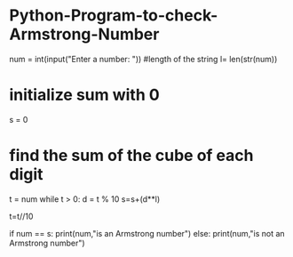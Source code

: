 # Python-Program-to-check-Armstrong-Number
num = int(input("Enter a number: "))
#length of the string
l= len(str(num))
# initialize sum with 0
s = 0
# find the sum of the cube of each digit
t = num
while t > 0:
   d = t % 10
   s=s+(d**l)
   
   t=t//10
   
if num == s:
   print(num,"is an Armstrong number")
else:
   print(num,"is not an Armstrong number")

